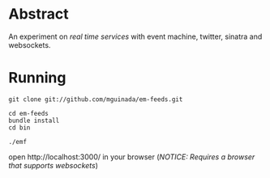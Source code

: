 # Abstract #

An experiment on _real time services_ with event machine, twitter, sinatra and websockets.

# Running #

````shell
git clone git://github.com/mguinada/em-feeds.git

cd em-feeds
bundle install 
cd bin 

./emf 
````

open http://localhost:3000/ in your browser (_NOTICE: Requires a browser that supports websockets_)


